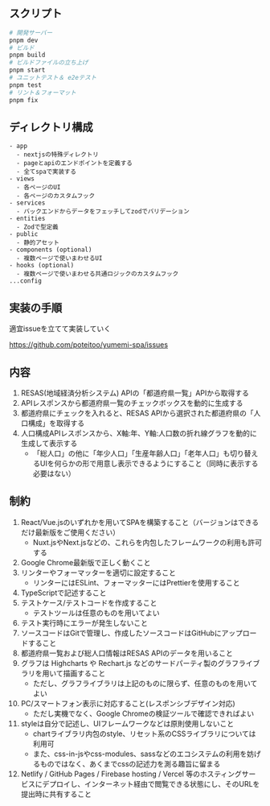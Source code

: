 ## スクリプト

```bash
# 開発サーバー
pnpm dev
# ビルド
pnpm build
# ビルドファイルの立ち上げ
pnpm start
# ユニットテスト＆ e2eテスト
pnpm test
# リント＆フォーマット
pnpm fix
```

## ディレクトリ構成

```
- app
  - nextjsの特殊ディレクトリ
  - pageとapiのエンドポイントを定義する
  - 全てspaで実装する
- views
  - 各ページのUI
  - 各ページのカスタムフック
- services
  - バックエンドからデータをフェッチしてzodでバリデーション
- entities
  - Zodで型定義
- public
  - 静的アセット
- components (optional)
  - 複数ページで使いまわせるUI
- hooks (optional)
  - 複数ページで使いまわせる共通ロジックのカスタムフック
...config
```

## 実装の手順

適宜issueを立てて実装していく

https://github.com/poteitoo/yumemi-spa/issues

## 内容

1. RESAS(地域経済分析システム) APIの「都道府県一覧」APIから取得する
1. APIレスポンスから都道府県一覧のチェックボックスを動的に生成する
1. 都道府県にチェックを入れると、RESAS APIから選択された都道府県の「人口構成」を取得する
1. 人口構成APIレスポンスから、X軸:年、Y軸:人口数の折れ線グラフを動的に生成して表示する
   - 「総人口」の他に「年少人口」「生産年齢人口」「老年人口」も切り替えるUIを何らかの形で用意し表示できるようにすること（同時に表示する必要はない）

## 制約

1. React/Vue.jsのいずれかを用いてSPAを構築すること（バージョンはできるだけ最新版をご使用ください）
   - Nuxt.jsやNext.jsなどの、これらを内包したフレームワークの利用も許可する
1. Google Chrome最新版で正しく動くこと
1. リンターやフォーマッターを適切に設定すること
   - リンターにはESLint、フォーマッターにはPrettierを使用すること
1. TypeScriptで記述すること
1. テストケース/テストコードを作成すること
   - テストツールは任意のものを用いてよい
1. テスト実行時にエラーが発生しないこと
1. ソースコードはGitで管理し、作成したソースコードはGitHubにアップロードすること
1. 都道府県一覧および総人口情報はRESAS APIのデータを用いること
1. グラフは Highcharts や Rechart.js などのサードパーティ製のグラフライブラリを用いて描画すること
   - ただし、グラフライブラリは上記のものに限らず、任意のものを用いてよい
1. PC/スマートフォン表示に対応すること(レスポンシブデザイン対応)
   - ただし実機でなく、Google Chromeの検証ツールで確認できればよい
1. styleは自分で記述し、UIフレームワークなどは原則使用しないこと
   - chartライブラリ内包のstyle、リセット系のCSSライブラリについては利用可
   - また、css-in-jsやcss-modules、sassなどのエコシステムの利用を妨げるものではなく、あくまでcssの記述力を測る趣旨に留まる
1. Netlify / GitHub Pages / Firebase hosting / Vercel 等のホスティングサービスにデプロイし、インターネット経由で閲覧できる状態にし、そのURLを提出時に共有すること
